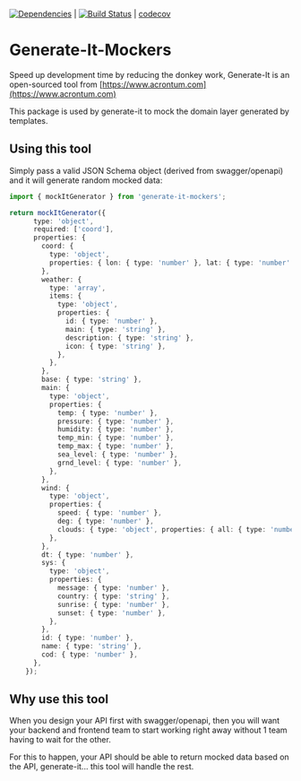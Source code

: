 [![Dependencies](https://david-dm.org/acrontum/generate-it.svg)](https://david-dm.org/acrontum/generate-it) | [![Build Status](https://travis-ci.org/acrontum/generate-it.svg?branch=master)](https://travis-ci.org/acrontum/generate-it) | [codecov](https://codecov.io/gh/acrontum/generate-it/)

# Generate-It-Mockers

Speed up development time by reducing the donkey work, Generate-It is an open-sourced tool from [https://www.acrontum.com](https://www.acrontum.com)

This package is used by generate-it to mock the domain layer generated by templates.

## Using this tool

Simply pass a valid JSON Schema object (derived from swagger/openapi) and it will generate random mocked data:

```typescript
import { mockItGenerator } from 'generate-it-mockers';

return mockItGenerator({
      type: 'object',
      required: ['coord'],
      properties: {
        coord: {
          type: 'object',
          properties: { lon: { type: 'number' }, lat: { type: 'number' } },
        },
        weather: {
          type: 'array',
          items: {
            type: 'object',
            properties: {
              id: { type: 'number' },
              main: { type: 'string' },
              description: { type: 'string' },
              icon: { type: 'string' },
            },
          },
        },
        base: { type: 'string' },
        main: {
          type: 'object',
          properties: {
            temp: { type: 'number' },
            pressure: { type: 'number' },
            humidity: { type: 'number' },
            temp_min: { type: 'number' },
            temp_max: { type: 'number' },
            sea_level: { type: 'number' },
            grnd_level: { type: 'number' },
          },
        },
        wind: {
          type: 'object',
          properties: {
            speed: { type: 'number' },
            deg: { type: 'number' },
            clouds: { type: 'object', properties: { all: { type: 'number' } } },
          },
        },
        dt: { type: 'number' },
        sys: {
          type: 'object',
          properties: {
            message: { type: 'number' },
            country: { type: 'string' },
            sunrise: { type: 'number' },
            sunset: { type: 'number' },
          },
        },
        id: { type: 'number' },
        name: { type: 'string' },
        cod: { type: 'number' },
      },
    });
```

## Why use this tool

When you design your API first with swagger/openapi, then you will want your backend and frontend team to start working right away without 1 team having to wait for the other.

For this to happen, your API should be able to return mocked data based on the API, generate-it... this tool will handle the rest.
